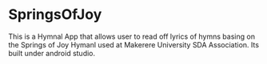 # SpringsOfJoy
This is a Hymnal App that allows user to read off lyrics of hymns basing on the Springs of Joy Hymanl used at Makerere University SDA Association. 
Its built under android studio.
